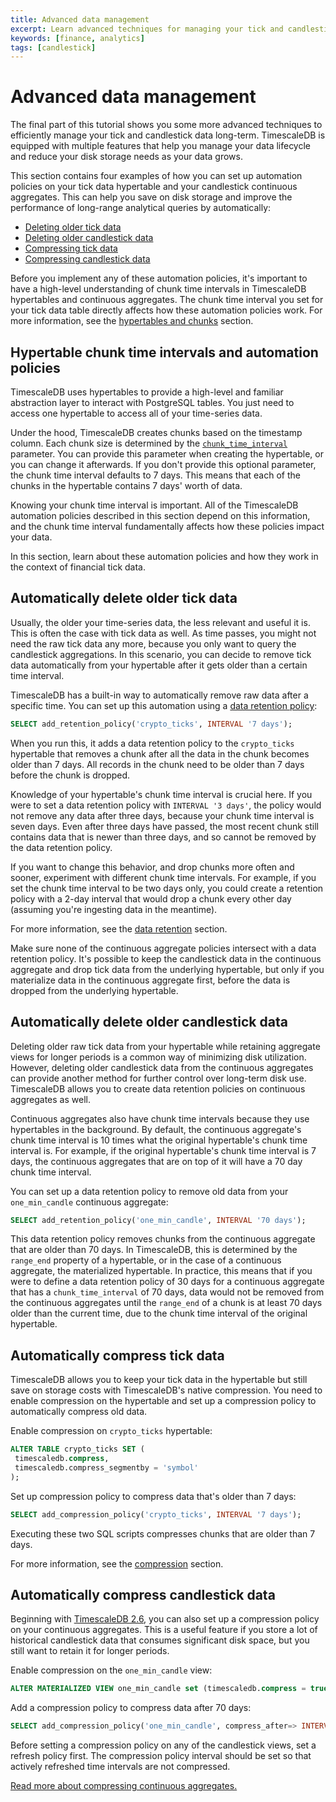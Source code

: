 ```yaml
---
title: Advanced data management
excerpt: Learn advanced techniques for managing your tick and candlestick data long-term
keywords: [finance, analytics]
tags: [candlestick]
---
```


# Advanced data management

The final part of this tutorial shows you some more advanced techniques
to efficiently manage your tick and candlestick data long-term. TimescaleDB
is equipped with multiple features that help you manage your data lifecycle
and reduce your disk storage needs as your data grows.

This section contains four examples of how you can set up automation policies on your
tick data hypertable and your candlestick continuous aggregates. This can help you
save on disk storage and improve the performance of long-range analytical queries by
automatically:
<!-- vale Google.LyHyphens = NO -->
*   [Deleting older tick data](#automatically-delete-older-tick-data)
*   [Deleting older candlestick data](#automatically-delete-older-candlestick-data)
*   [Compressing tick data](#automatically-compress-tick-data)
*   [Compressing candlestick data](#automatically-compress-candlestick-data)
<!-- vale Google.LyHyphens = YES -->

Before you implement any of these automation policies, it's important to have
a high-level understanding of chunk time intervals in TimescaleDB
hypertables and continuous aggregates. The chunk time interval you set
for your tick data table directly affects how these automation policies
work. For more information, see the
[hypertables and chunks][chunks] section.

## Hypertable chunk time intervals and automation policies

TimescaleDB uses hypertables to provide a high-level and familiar abstraction
layer to interact with PostgreSQL tables. You just need to access one
hypertable to access all of your time-series data.

Under the hood, TimescaleDB creates chunks based on the timestamp column.
Each chunk size is determined by the [`chunk_time_interval`][interval]
parameter. You can provide this parameter when creating the hypertable, or you can change
it afterwards. If you don't provide this optional parameter, the
chunk time interval defaults to 7 days. This means that each of the
chunks in the hypertable contains 7 days' worth of data.

Knowing your chunk time interval is important. All of the TimescaleDB automation
policies described in this section depend on this information, and the chunk
time interval fundamentally affects how these policies impact your data.

In this section, learn about these automation policies and how they work in the
context of financial tick data.

## Automatically delete older tick data

Usually, the older your time-series data, the less relevant and useful it is.
This is often the case with tick data as well. As time passes, you might not
need the raw tick data any more, because you only want to query the candlestick
aggregations. In this scenario, you can decide to remove tick data
automatically from your hypertable after it gets older than a certain time
interval.

TimescaleDB has a built-in way to automatically remove raw data after a
specific time. You can set up this automation using a
[data retention policy][retention]:

```sql
SELECT add_retention_policy('crypto_ticks', INTERVAL '7 days');
```

When you run this, it adds a data retention policy to the `crypto_ticks`
hypertable that removes a chunk after all the data in the chunk becomes
older than 7 days. All records in the chunk need to be
older than 7 days before the chunk is dropped.

Knowledge of your hypertable's chunk time interval
is crucial here. If you were to set a data retention policy with
`INTERVAL '3 days'`, the policy would not remove any data after three days, because your chunk time interval is seven days. Even after three
days have passed, the most recent chunk still contains data that is newer than three
days, and so cannot be removed by the data retention policy.

If you want to change this behavior, and drop chunks more often and
sooner, experiment with different chunk time intervals. For example, if you
set the chunk time interval to be two days only, you could create a retention
policy with a 2-day interval that would drop a chunk every other day
(assuming you're ingesting data in the meantime).

For more information, see the [data retention][retention] section.

<Highlight type="important">
Make sure none of the continuous aggregate policies intersect with a data
retention policy. It's possible to keep the candlestick data in the continuous
aggregate and drop tick data from the underlying hypertable, but only if you
materialize data in the continuous aggregate first, before the data is dropped
from the underlying hypertable.
</Highlight>

## Automatically delete older candlestick data

Deleting older raw tick data from your hypertable while retaining aggregate
views for longer periods is a common way of minimizing disk utilization.
However, deleting older candlestick data from the continuous aggregates can
provide another method for further control over long-term disk use.
TimescaleDB allows you to create data retention policies on continuous
aggregates as well.

<Highlight type="note">
Continuous aggregates also have chunk time intervals because they use
hypertables in the background. By default, the continuous aggregate's chunk
time interval is 10 times what the original hypertable's chunk time interval is.
For example, if the original hypertable's chunk time interval is 7 days, the
continuous aggregates that are on top of it will have a 70 day chunk time
interval.
</Highlight>

You can set up a data retention policy to remove old data from
your `one_min_candle` continuous aggregate:

```sql
SELECT add_retention_policy('one_min_candle', INTERVAL '70 days');
```

This data retention policy removes chunks from the continuous aggregate
that are older than 70 days. In TimescaleDB, this is determined by the
`range_end` property of a hypertable, or in the case of a continuous
aggregate, the materialized hypertable. In practice, this means that if
you were to
define a data retention policy of 30 days for a continuous aggregate that has
a `chunk_time_interval` of 70 days, data would not be removed from the
continuous aggregates until the `range_end` of a chunk is at least 70
days older than the current time, due to the chunk time interval of the
original hypertable.

## Automatically compress tick data

TimescaleDB allows you to keep your tick data in the hypertable
but still save on storage costs with TimescaleDB's native compression.
You need to enable compression on the hypertable and set up a compression
policy to automatically compress old data.

Enable compression on `crypto_ticks` hypertable:

```sql
ALTER TABLE crypto_ticks SET (
 timescaledb.compress,
 timescaledb.compress_segmentby = 'symbol'
);
```

Set up compression policy to compress data that's older than 7 days:

```sql
SELECT add_compression_policy('crypto_ticks', INTERVAL '7 days');
```

Executing these two SQL scripts compresses chunks that are
older than 7 days.

For more information, see the [compression][compression] section.

## Automatically compress candlestick data

Beginning with [TimescaleDB 2.6][release-blog], you can also set up a
compression policy on your continuous aggregates. This is a useful feature
if you store a lot of historical candlestick data that consumes significant
disk space, but you still want to retain it for longer periods.

Enable compression on the `one_min_candle` view:

```sql
ALTER MATERIALIZED VIEW one_min_candle set (timescaledb.compress = true);
```

Add a compression policy to compress data after 70 days:

```sql
SELECT add_compression_policy('one_min_candle', compress_after=> INTERVAL '70 days');
```

<Highlight type="important">
Before setting a compression policy on any of the candlestick views,
set a refresh policy first. The compression policy interval should
be set so that actively refreshed time intervals are not compressed.
</Highlight>

[Read more about compressing continuous aggregates.][caggs-compress]

[caggs-compress]: /use-timescale/:currentVersion:/continuous-aggregates/compression-on-continuous-aggregates/
[chunks]: /timescaledb/:currentVersion:/overview/core-concepts/hypertables-and-chunks/
[compression]: /use-timescale/:currentVersion:/compression/
[interval]: /api/:currentVersion:/hypertable/set_chunk_time_interval/
[release-blog]: https://www.timescale.com/blog/increase-your-storage-savings-with-timescaledb-2-6-introducing-compression-for-continuous-aggregates/
[retention]: /use-timescale/:currentVersion:/data-retention/create-a-retention-policy/
